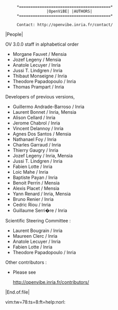 
         *========================================*
                      |OpenViBE| |AUTHORS|
         *========================================*

         Contact: http://openvibe.inria.fr/contact/
		 
|People|

OV 3.0.0 staff in alphabetical order

- Morgane Fauvet / Mensia
- Jozef Legeny / Mensia
- Anatole Lecuyer / Inria
- Jussi T. Lindgren / Inria
- Thibaut Monseigne / Inria
- Theodore Papadopoulo / Inria
- Thomas Prampart / Inria

Developers of previous versions,

 - Guillermo Andrade-Barroso / Inria
 - Laurent Bonnet / Inria, Mensia
 - Alison Cellard / Inria
 - Jerome Chabrol / Inria 
 - Vincent Delannoy / Inria 
 - Agnes Dos Santos / Mensia 
 - Nathanael Foy / Inria 
 - Charles Garraud / Inria 
 - Thierry Gaugry / Inria 
 - Jozef Legeny / Inria, Mensia
 - Jussi T. Lindgren / Inria 
 - Fabien Lotte / Inria
 - Loic Mahe / Inria
 - Baptiste Payan / Inria
 - Benoit Perrin / Mensia
 - Alexis Placet / Mensia
 - Yann Renard / Inria, Mensia
 - Bruno Renier / Inria
 - Cedric Riou / Inria 
 - Guillaume Serri�re / Inria
 
Scientific Steering Committee :
 - Laurent Bougrain / Inria
 - Maureen Clerc / Inria
 - Anatole Lecuyer / Inria
 - Fabien Lotte / Inria
 - Theodore Papadopoulo / Inria

Other contributors :

 - Please see 
   
   http://openvibe.inria.fr/contributors/

 
|End.of.file|

 vim:tw=78:ts=8:ft=help:norl:
